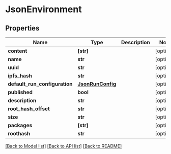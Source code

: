 # JsonEnvironment


## Properties
Name | Type | Description | Notes
------------ | ------------- | ------------- | -------------
**content** | **[str]** |  | [optional] 
**name** | **str** |  | [optional] 
**uuid** | **str** |  | [optional] 
**ipfs_hash** | **str** |  | [optional] 
**default_run_configuration** | [**JsonRunConfig**](JsonRunConfig.md) |  | [optional] 
**published** | **bool** |  | [optional] 
**description** | **str** |  | [optional] 
**root_hash_offset** | **str** |  | [optional] 
**size** | **str** |  | [optional] 
**packages** | **[str]** |  | [optional] 
**roothash** | **str** |  | [optional] 

[[Back to Model list]](../README.md#documentation-for-models) [[Back to API list]](../README.md#documentation-for-api-endpoints) [[Back to README]](../README.md)


